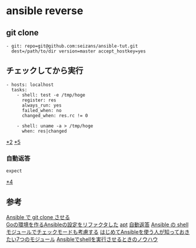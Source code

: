# ansible reverse

## git clone

```
- git: repo=git@github.com:seizans/ansible-tut.git
  dest=/path/to/dir version=master accept_hostkey=yes
```

## チェックしてから実行

```
- hosts: localhost
  tasks:
    - shell: test -e /tmp/hoge
      register: res
      always_run: yes
      failed_when: no
      changed_when: res.rc != 0

    - shell: uname -a > /tmp/hoge
      when: res|changed
```

[*2][*2]
[*5][*5]


### 自動返答

```
expect
```

[*4][*4]

## 参考

[Ansible で git clone させる][*1]  
[Goの環境を作るAnsibleの設定をリファクタした][*2]
[apt][*3]
[自動返答][*4]
[Ansible の shell モジュールでチェックモードも考慮する][*5]
[はじめてAnsibleを使う人が知っておきたい7つのモジュール][*6]
[Ansibleでshellを実行させるときのノウハウ][*7]

[*1]:http://qiita.com/seizans/items/f5f052aec1592c47767f
[*2]:http://leko.jp/archives/823
[*3]:http://qiita.com/taisho6339/items/b6e19b8906b8d2a092e7
[*4]:http://qiita.com/ruby_kumagoro/items/4afdab4715dc85a7187a
[*5]:http://qiita.com/ngyuki/items/69c33065f7daa0cd571d
[*6]:https://www.infiniteloop.co.jp/blog/2013/08/ansible/
[*7]:http://qiita.com/chroju/items/ec2f7bb87d9ae3603c6a
